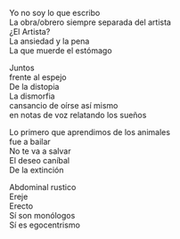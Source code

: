 Yo no soy lo que escribo  
La obra/obrero siempre separada del artista  
¿El Artista?  
La ansiedad y la pena  
La que muerde el estómago  

Juntos  
frente al espejo  
De la distopia  
La dismorfia  
cansancio de oírse así mismo  
en notas de voz relatando los sueños  

Lo primero que aprendimos de los animales  
fue a bailar  
No te va a salvar  
El deseo caníbal  
De la extinción  

Abdominal rustico  
Ereje  
Erecto  
Sí son monólogos  
Sí es egocentrismo  
